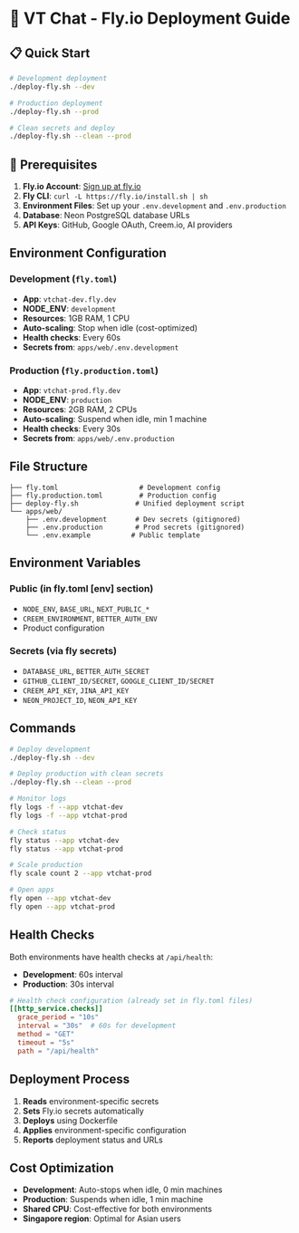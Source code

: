 # 🚀 VT Chat - Fly.io Deployment Guide

## 📋 Quick Start

```bash
# Development deployment
./deploy-fly.sh --dev

# Production deployment  
./deploy-fly.sh --prod

# Clean secrets and deploy
./deploy-fly.sh --clean --prod
```

## 🎯 Prerequisites

1. **Fly.io Account**: [Sign up at fly.io](https://fly.io)
2. **Fly CLI**: `curl -L https://fly.io/install.sh | sh`
3. **Environment Files**: Set up your `.env.development` and `.env.production`
4. **Database**: Neon PostgreSQL database URLs
5. **API Keys**: GitHub, Google OAuth, Creem.io, AI providers

## Environment Configuration

### Development (`fly.toml`)
- **App**: `vtchat-dev.fly.dev`
- **NODE_ENV**: `development`
- **Resources**: 1GB RAM, 1 CPU
- **Auto-scaling**: Stop when idle (cost-optimized)
- **Health checks**: Every 60s
- **Secrets from**: `apps/web/.env.development`

### Production (`fly.production.toml`)
- **App**: `vtchat-prod.fly.dev`
- **NODE_ENV**: `production`
- **Resources**: 2GB RAM, 2 CPUs
- **Auto-scaling**: Suspend when idle, min 1 machine
- **Health checks**: Every 30s
- **Secrets from**: `apps/web/.env.production`

## File Structure

```
├── fly.toml                    # Development config
├── fly.production.toml         # Production config
├── deploy-fly.sh              # Unified deployment script
└── apps/web/
    ├── .env.development       # Dev secrets (gitignored)
    ├── .env.production        # Prod secrets (gitignored)
    └── .env.example          # Public template
```

## Environment Variables

### Public (in fly.toml [env] section)
- `NODE_ENV`, `BASE_URL`, `NEXT_PUBLIC_*`
- `CREEM_ENVIRONMENT`, `BETTER_AUTH_ENV`
- Product configuration

### Secrets (via fly secrets)
- `DATABASE_URL`, `BETTER_AUTH_SECRET`
- `GITHUB_CLIENT_ID/SECRET`, `GOOGLE_CLIENT_ID/SECRET`
- `CREEM_API_KEY`, `JINA_API_KEY`
- `NEON_PROJECT_ID`, `NEON_API_KEY`

## Commands

```bash
# Deploy development
./deploy-fly.sh --dev

# Deploy production with clean secrets
./deploy-fly.sh --clean --prod

# Monitor logs
fly logs -f --app vtchat-dev
fly logs -f --app vtchat-prod

# Check status
fly status --app vtchat-dev
fly status --app vtchat-prod

# Scale production
fly scale count 2 --app vtchat-prod

# Open apps
fly open --app vtchat-dev
fly open --app vtchat-prod
```

## Health Checks

Both environments have health checks at `/api/health`:
- **Development**: 60s interval
- **Production**: 30s interval

```toml
# Health check configuration (already set in fly.toml files)
[[http_service.checks]]
  grace_period = "10s"
  interval = "30s"  # 60s for development
  method = "GET"
  timeout = "5s"
  path = "/api/health"
```

## Deployment Process

1. **Reads** environment-specific secrets
2. **Sets** Fly.io secrets automatically  
3. **Deploys** using Dockerfile
4. **Applies** environment-specific configuration
5. **Reports** deployment status and URLs

## Cost Optimization

- **Development**: Auto-stops when idle, 0 min machines
- **Production**: Suspends when idle, 1 min machine
- **Shared CPU**: Cost-effective for both environments
- **Singapore region**: Optimal for Asian users
